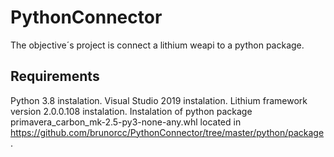 # PythonConnector

The objective´s project is connect a lithium 
 weapi to a python package.
 
 ## Requirements
 
 Python 3.8 instalation.
 Visual Studio 2019 instalation.
 Lithium framework version 2.0.0.108 instalation.
 Instalation of python package primavera_carbon_mk-2.5-py3-none-any.whl located in https://github.com/brunorcc/PythonConnector/tree/master/python/package.
 
 

